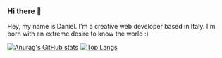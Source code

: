 ### Hi there 👋

Hey, my name is Daniel. I'm a creative web developer based in Italy.
I'm born with an extreme desire to know the world :)

<!--
**aboutdaniel/aboutdaniel** is a ✨ _special_ ✨ repository because its `README.md` (this file) appears on your GitHub profile.

Here are some ideas to get you started:

- 🔭 I’m currently working on ...
- 🌱 I’m currently learning ...
- 👯 I’m looking to collaborate on ...
- 🤔 I’m looking for help with ...
- 💬 Ask me about ...
- 📫 How to reach me: ...
- 😄 Pronouns: ...
- ⚡ Fun fact: ...
-->
[![Anurag's GitHub stats](https://github-readme-stats.vercel.app/api?username=aboutdaniel)](https://github.com/anuraghazra/github-readme-stats)
[![Top Langs](https://github-readme-stats.vercel.app/api/top-langs/?username=aboutdaniel&langs_count=3)](https://github.com/anuraghazra/github-readme-stats)
